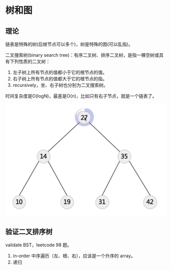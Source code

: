 # 树和图

## 理论

链表是特殊的树(后继节点可以多个)，树是特殊的图(可以乱指)。

二叉搜索树(binary search tree)：有序二叉树、排序二叉树，是指一棵空树或具有下列性质的二叉树：

1. 左子树上所有节点的值都小于它的根节点的值。
2. 右子树上所有节点的值都大于它的根节点的指。
3. recursively，坐、右子树也分别为二叉搜索树。

时间复杂度是O(logN)，最差是O(n)，比如只有右子节点，就是一个链表了。

![](./imgs/2019-12-23-00-39-40.png)

## 验证二叉排序树

validate BST，leetcode 98 题。

1. in-order 中序遍历（左、根、右），应该是一个升序的 array。
2. 递归